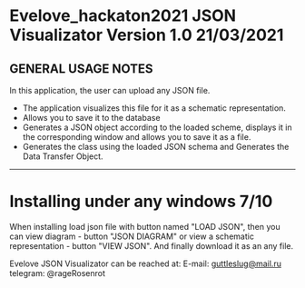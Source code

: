 # Evelove_hackaton2021 JSON Visualizator Version 1.0 21/03/2021

GENERAL USAGE NOTES
--------------------
In this application, the user can upload any JSON file.
- The application visualizes this file for it as a schematic representation.
- Allows you to save it to the database
- Generates a JSON object according to the loaded scheme, 
  displays it in the corresponding window and allows you to save it as a file.
- Generates the class using the loaded JSON schema and Generates the Data Transfer Object.
--------------------------------------------------------------------------------------------
Installing under any windows 7/10
==================================
When installing load json file with button named "LOAD JSON", 
then you can view diagram - button "JSON DIAGRAM" or view a schematic representation - button "VIEW JSON".
And finally download it as an any file.

Evelove JSON Visualizator can be reached at:
E-mail: guttleslug@mail.ru
telegram: @rageRosenrot 
